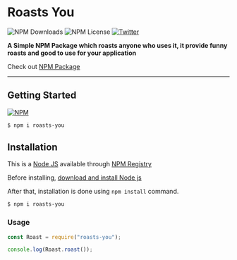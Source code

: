 # Roasts You

![NPM Downloads](https://img.shields.io/npm/dw/roasts-you)
![NPM License](https://img.shields.io/npm/l/roasts-you)
[![Twitter](https://img.shields.io/twitter/follow/snowbitCoderboi.svg?style=social&label=snowbitCoderboi)](https://twitter.com/snowbitCoderboi)

**A Simple NPM Package which roasts anyone who uses it, it provide funny roasts and good to use for your application**

Check out [NPM Package]()

---

## **Getting Started**

[![NPM](https://nodei.co/npm/roasts-you.png)](https://nodei.co/npm/roasts-you/)

```bash
$ npm i roasts-you
```

## **Installation**

This is a [Node JS](https://nodejs.org/en/) available through [NPM Registry](https://www.npmjs.com/)

Before installing, [download and install Node js](https://nodejs.org/en/download/)

After that, installation is done using `npm install` command.

```bash
$ npm i roasts-you
```

### **Usage**

```js
const Roast = require("roasts-you");

console.log(Roast.roast());
```
